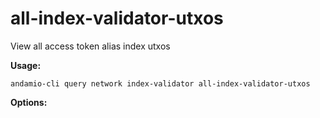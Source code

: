 # all-index-validator-utxos
View all access token alias index utxos



**Usage:**
```
andamio-cli query network index-validator all-index-validator-utxos

```



**Options:**
```

```


